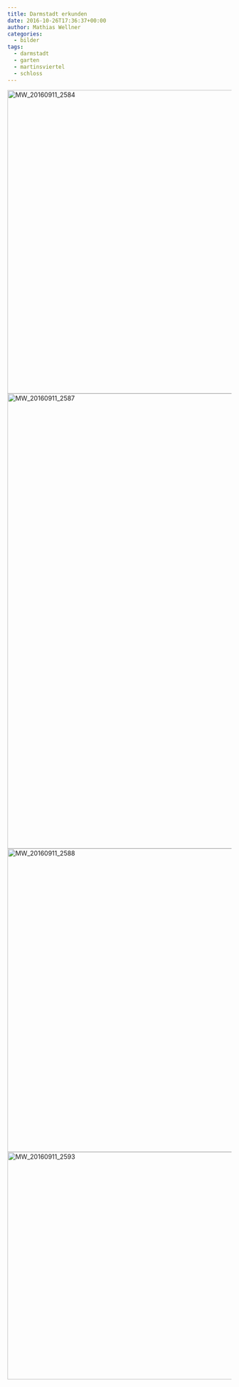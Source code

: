 ```yaml
---
title: Darmstadt erkunden
date: 2016-10-26T17:36:37+00:00
author: Mathias Wellner
categories:
  - bilder
tags:
  - darmstadt
  - garten
  - martinsviertel
  - schloss
---
```

<a data-flickr-embed="true"  href="https://www.flickr.com/photos/mwellner/33067684996/in/dateposted-public/" title="MW_20160911_2584">
  <img src="https://c1.staticflickr.com/3/2769/33067684996_97435b164a_b.jpg" width="1024" height="683" alt="MW_20160911_2584">
</a>
<a data-flickr-embed="true"  href="https://www.flickr.com/photos/mwellner/33067718706/in/dateposted-public/" title="MW_20160911_2587">
  <img src="https://c1.staticflickr.com/4/3865/33067718706_dfcb56b213_b.jpg" width="1024" height="1024" alt="MW_20160911_2587">
</a>
<a data-flickr-embed="true"  href="https://www.flickr.com/photos/mwellner/32264219674/in/dateposted-public/" title="MW_20160911_2588">
  <img src="https://c1.staticflickr.com/4/3814/32264219674_28cae582f0_b.jpg" width="1024" height="683" alt="MW_20160911_2588">
</a>
<a data-flickr-embed="true"  href="https://www.flickr.com/photos/mwellner/32982565071/in/dateposted-public/" title="MW_20160911_2593">
  <img src="https://c1.staticflickr.com/1/590/32982565071_7ac8c4b87c_b.jpg" width="1024" height="512" alt="MW_20160911_2593">
</a>

<script async src="//embedr.flickr.com/assets/client-code.js" charset="utf-8"></script>